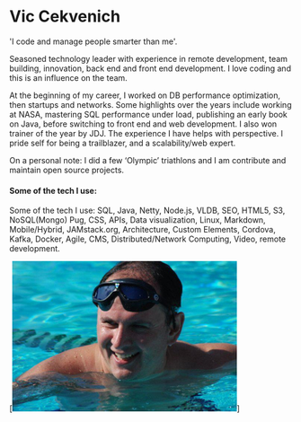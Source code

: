 
# Vic Cekvenich

'I code and manage people smarter than me'. <br />

Seasoned technology leader with experience in remote development, team building, innovation, back end and front end development. I love coding and this is an influence on the team.

At the beginning of my career, I worked on DB performance optimization, then startups
and networks. Some highlights over the years include working at NASA, mastering
SQL performance under load, publishing an early book on Java, before switching to front end
and web development. I also won trainer of the year by JDJ. The experience I have
helps with perspective. I pride self for being a trailblazer, and a scalability/web expert. 

On a personal note: I did a few ‘Olympic’ triathlons and I am contribute and maintain open source projects.

####  Some of the tech I use:
Some of the tech I use: SQL, Java, Netty, Node.js, VLDB, SEO, HTML5, S3, NoSQL(Mongo) Pug, CSS, APIs, Data visualization, Linux, Markdown, Mobile/Hybrid, JAMstack.org, Architecture, Custom Elements, Cordova, Kafka, Docker, Agile, CMS, Distributed/Network Computing, Video, remote development.

[<img src="vic.jpg" width="400"/>]
